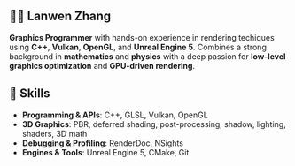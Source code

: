 ## 🤸‍♂️ Lanwen Zhang

**Graphics Programmer** with hands-on experience in rendering techiques using **C++**, **Vulkan**, **OpenGL**, and **Unreal Engine 5**. Combines a strong background in **mathematics** and **physics** with a deep passion for 
**low-level graphics optimization** and **GPU-driven rendering**.

</details>

## 🔧 Skills
- **Programming & APIs**: C++, GLSL, Vulkan, OpenGL 
- **3D Graphics**: PBR, deferred shading, post-processing, shadow, lighting, shaders, 3D math 
- **Debugging & Profiling**: RenderDoc, NSights  
- **Engines & Tools**: Unreal Engine 5, CMake, Git 

